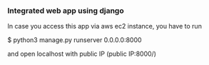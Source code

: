 ### Integrated web app using django

In case you access this app via aws ec2 instance, you have to run

$ python3 manage.py runserver 0.0.0.0:8000

and open localhost with public IP (public IP:8000/)
